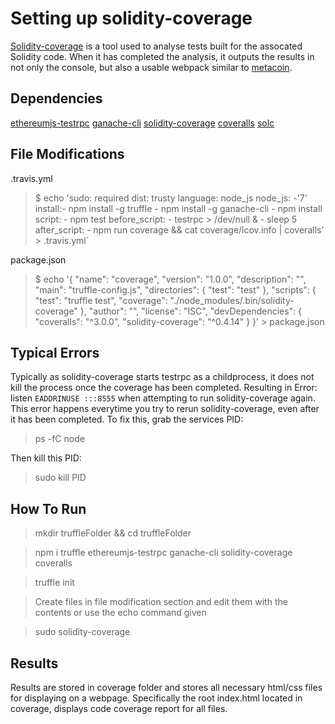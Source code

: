 # Setting up solidity-coverage

[Solidity-coverage](https://github.com/sc-forks/solidity-coverage "Solidity-coverage") is a tool used to analyse tests built for the assocated Solidity code.  When it has completed the analysis, it outputs the results in not only the console, but also a usable webpack similar to [metacoin](https://sc-forks.github.io/metacoin/ "metacoin").  

## Dependencies
[ethereumjs-testrpc](https://www.npmjs.com/package/ethereumjs-testrpc "ethereumjs-testrpc") 
[ganache-cli](https://www.npmjs.com/package/ganache-cli "ganache-cli") 
[solidity-coverage](https://www.npmjs.com/package/solidity-coverage "solidity-coverage") 
[coveralls](https://www.npmjs.com/package/coveralls "coveralls")
[solc](https://www.npmjs.com/package/solc "solc")


## File Modifications
.travis.yml
> $ echo 'sudo: required
dist: trusty
language: node_js
node_js: -'7'
install:- npm install -g truffle - npm install -g ganache-cli - npm install
script: - npm test
before_script: - testrpc > /dev/null & - sleep 5
after_script: - npm run coverage && cat coverage/lcov.info | coveralls' > .travis.yml`



package.json
> $ echo '{
  "name": "coverage",
  "version": "1.0.0",
  "description": "",
  "main": "truffle-config.js",
  "directories": {
    "test": "test"
  },
  "scripts": {
    "test": "truffle test",
    "coverage": "./node_modules/.bin/solidity-coverage"
  },
  "author": "",
  "license": "ISC",
  "devDependencies": {
    "coveralls": "^3.0.0",
    "solidity-coverage": "^0.4.14"
  }
}' > package.json


## Typical Errors
Typically as solidity-coverage starts testrpc as a childprocess, it does not kill the process once the coverage has been completed.
Resulting in Error: listen `EADDRINUSE :::8555` when attempting to run solidity-coverage again.  This error happens everytime you try to rerun solidity-coverage, even after it has been completed.
To fix this, grab the services PID:
 > ps -fC node 

Then kill this PID: 
 > sudo kill PID


## How To Run
 > mkdir truffleFolder && cd truffleFolder      
 
 > npm i truffle ethereumjs-testrpc ganache-cli solidity-coverage coveralls
 
 > truffle init 
 
 > Create files in file modification section and edit them with the contents or use the echo command given
 
 > sudo solidity-coverage
     
## Results
Results are stored in coverage folder and stores all necessary html/css files for displaying on a webpage.  Specifically the root index.html located in coverage, displays code coverage report for all files. 
